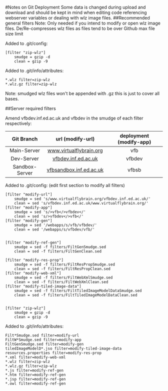 #Notes on Git Deployment
Some data is changed during upload and download and should be kept in mind when editing code referencing webserver variables or dealing with wlz image files. 
##Recommended general filters
Note: Only needed if you intend to modify or open wlz image files.
De/Re-compresses wlz files as files tend to be over Github max file size limit

Added to .git/config:
```
[filter "zip-wlz"]
    smudge = gzip -d
    clean = gzip -9
```

Added to .git/info/attributes:
```
*.wlz filter=zip-wlz
*.wlz.gz filter=zip-wlz
```

Note: smudged wlz files won't be appended with .gz this is just to cover all bases.


##Server required filters

Amend vfbdev.inf.ed.ac.uk and vfbdev in the smudge of each filter respectively:

|   Git Branch      |   url (modify-url)       |   deployment (modify-app)     |
|:---------:|:---------------------:|:----------------------------:|
|   Main-Server     |	www.virtualflybrain.org     |	vfb                             |
|   Dev-Server      |	[vfbdev.inf.ed.ac.uk](http://vfbdev.inf.ed.ac.uk) | vfbdev      |
|   Sandbox-Server  |	[vfbsandbox.inf.ed.ac.uk](http://vfbsandbox.inf.ed.ac.uk) | vfbsb |


Added to .git/config: (edit first section to modify all filters)
```shell
[filter "modify-url"]
    smudge = sed 's/www.virtualflybrain.org/vfbdev.inf.ed.ac.uk/'
    clean = sed 's/vfbdev.inf.ed.ac.uk/www.virtualflybrain.org/'
[filter "modify-app"]
    smudge = sed 's/>vfb</>vfbdev</'
    clean = sed 's/>vfbdev</>vfb</'
[filter "modify-gen"]
    smudge = sed '/webapps/s/vfb/vfbdev/'
    clean = sed '/webapps/s/vfbdev/vfb/'
```

```

[filter "modify-ref-gen"]
    smudge = sed -f filters/FiltGenSmudge.sed
    clean = sed -f filters/FiltGenClean.sed

[filter "modify-res-prop"]
    smudge = sed -f filters/FiltResPropSmudge.sed
    clean = sed -f filters/FiltResPropClean.sed
[filter "modify-web-xml"]
    smudge = sed -f filters/FiltWebXmlSmudge.sed
    clean = sed -f filters/FiltWebXmlClean.sed
[filter "modify-tiled-image-data"]
    smudge = sed -f filters/FiltTiledImageModelDataSmudge.sed
    clean = sed -f filters/FiltTiledImageModelDataClean.sed


[filter "zip-wlz"]
    smudge = gzip -d
    clean = gzip -9
```
Added to .git/info/attributes:
```shell
Filt*Smudge.sed filter=modify-url
FiltW*Smudge.sed filter=modify-app
FiltGenSmudge.sed filter=modify-gen
tiledImageModelD*.jso filter=modify-tiled-image-data
resources.properties filter=modify-res-prop
*.xml filter=modify-web-xml
*.wlz filter=zip-wlz
*.wlz.gz filter=zip-wlz
*.js filter=modify-ref-gen
*.htm filter=modify-ref-gen
*.jsp filter=modify-ref-gen
*.owl filter=modify-ref-gen
```
